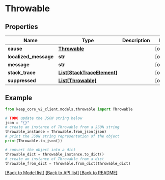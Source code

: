 # Throwable


## Properties

Name | Type | Description | Notes
------------ | ------------- | ------------- | -------------
**cause** | [**Throwable**](Throwable.md) |  | [optional] 
**localized_message** | **str** |  | [optional] 
**message** | **str** |  | [optional] 
**stack_trace** | [**List[StackTraceElement]**](StackTraceElement.md) |  | [optional] 
**suppressed** | [**List[Throwable]**](Throwable.md) |  | [optional] 

## Example

```python
from keap_core_v2_client.models.throwable import Throwable

# TODO update the JSON string below
json = "{}"
# create an instance of Throwable from a JSON string
throwable_instance = Throwable.from_json(json)
# print the JSON string representation of the object
print(Throwable.to_json())

# convert the object into a dict
throwable_dict = throwable_instance.to_dict()
# create an instance of Throwable from a dict
throwable_from_dict = Throwable.from_dict(throwable_dict)
```
[[Back to Model list]](../README.md#documentation-for-models) [[Back to API list]](../README.md#documentation-for-api-endpoints) [[Back to README]](../README.md)


